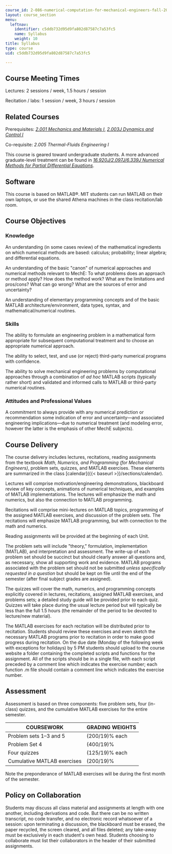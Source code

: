 ```yaml
---
course_id: 2-086-numerical-computation-for-mechanical-engineers-fall-2012
layout: course_section
menu:
  leftnav:
    identifier: c5ddb732d95d9fa802d87587c7a53fc5
    name: Syllabus
    weight: 10
title: Syllabus
type: course
uid: c5ddb732d95d9fa802d87587c7a53fc5

---
```


Course Meeting Times
--------------------

Lectures: 2 sessions / week, 1.5 hours / session

Recitation / labs: 1 session / week, 3 hours / session

Related Courses
---------------

Prerequisites: [_2.001 Mechanics and Materials I_](/courses/2-001-mechanics-materials-i-fall-2006/), [_2.003J Dynamics and Control I_](/courses/2-003j-dynamics-and-control-i-fall-2007/) 

Co-requisite: _2.005 Thermal-Fluids Engineering I_

This course is geared toward undergraduate students. A more advanced graduate-level treatment can be found in [_16.920J/2.097J/6.339J Numerical Methods for Partial Differential Equations_](/courses/16-920j-numerical-methods-for-partial-differential-equations-sma-5212-spring-2003/).

Software
--------

This course is based on MATLAB®. MIT students can run MATLAB on their own laptops, or use the shared Athena machines in the class recitation/lab room.

Course Objectives
-----------------

### Knowledge

An understanding (in some cases review) of the mathematical ingredients on which numerical methods are based: calculus; probability; linear algebra; and differential equations.

An understanding of the basic "canon" of numerical approaches and numerical methods relevant to MechE: To what problems does an approach or method apply? How does the method work? What are the limitations and pros/cons? What can go wrong? What are the sources of error and uncertainty?

An understanding of elementary programming concepts and of the basic MATLAB architecture/environment, data types, syntax, and mathematical/numerical routines.

### Skills

The ability to formulate an engineering problem in a mathematical form appropriate for subsequent computational treatment and to choose an appropriate numerical approach.

The ability to select, test, and use (or reject) third-party numerical programs with confidence.

The ability to solve mechanical engineering problems by computational approaches through a combination of _ad hoc_ MATLAB scripts (typically rather short) and validated and informed calls to MATLAB or third-party numerical routines.

### Attitudes and Professional Values

A commitment to always provide with any numerical prediction or recommendation some indication of error and uncertainty—and associated engineering implications—due to numerical treatment (and modeling error, however the latter is the emphasis of other MechE subjects).

Course Delivery
---------------

The course delivery includes lectures, recitations, reading assignments from the textbook _Math, Numerics, and Programming (for Mechanical Engineers)_, problem sets, quizzes, and MATLAB exercises. These elements are summarized in the class [calendar]({{< baseurl >}}/sections/calendar).

Lectures will comprise motivation/engineering demonstrations, blackboard review of key concepts, animations of numerical techniques, and examples of MATLAB implementations. The lectures will emphasize the math and numerics, but also the connection to MATLAB programming.

Recitations will comprise mini-lectures on MATLAB topics, programming of the assigned MATLAB exercises, and discussion of the problem sets. The recitations will emphasize MATLAB programming, but with connection to the math and numerics.

Reading assignments will be provided at the beginning of each Unit.

The problem sets will include "theory," formulation, implementation (MATLAB), and interpretation and assessment. The write-up of each problem set should be succinct but should clearly answer all questions and, as necessary, show all supporting work and evidence. MATLAB programs associated with the problem set should not be submitted _unless specifically requested in a question_ but should be kept on file until the end of the semester (after final subject grades are assigned).

The quizzes will cover the math, numerics, and programming concepts explicitly covered in lectures, recitations, assigned MATLAB exercises, and problems sets; a detailed study guide will be provided prior to each quiz. Quizzes will take place during the usual lecture period but will typically be less than the full 1.5 hours (the remainder of the period to be devoted to lecture/new material).

The MATLAB exercises for each recitation will be distributed prior to recitation. Students should review these exercises and even sketch the necessary MATLAB programs prior to recitation in order to make good progress during recitation. On the due date (Monday of the following week with exceptions for holidays) by 5 PM students should upload to the course website a folder containing the completed scripts and functions for the assignment. All of the scripts should be in a single file, with each script preceded by a comment line which indicates the exercise number; each function .m file should contain a comment line which indicates the exercise number.

Assessment
----------

Assessment is based on three components: five problem sets, four (in-class) quizzes, and the cumulative MATLAB exercises for the entire semester.

| COURSEWORK | GRADING WEIGHTS |
| --- | --- |
| Problem sets 1–3 and 5 | (200/19)% each |
| Problem Set 4 | (400/19)% |
| Four quizzes | (125/19)% each |
| Cumulative MATLAB exercises | (200/19)% 

Note the preponderance of MATLAB exercises will be during the first month of the semester.

Policy on Collaboration
-----------------------

Students may discuss all class material and assignments at length with one another, including derivations and code. But there can be no written transcript, no code transfer, and no electronic record whatsoever of a session: upon terminating a discussion, the blackboard must be erased, the paper recycled, the screen cleared, and all files deleted; any take-away must be exclusively in each student's own head. Students choosing to collaborate must list their collaborators in the header of their submitted assignments.